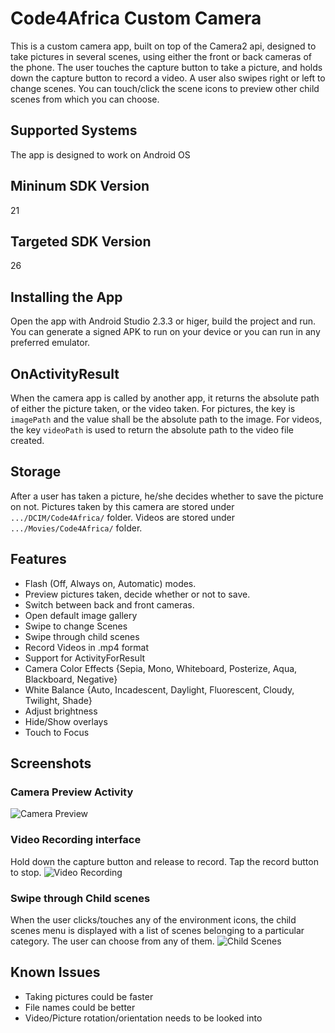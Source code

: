 # Code4Africa Custom Camera
This is a custom camera app, built on top of the Camera2 api,  designed to take pictures in several scenes, using either the front or back cameras of the phone.
The user touches the capture button to take a picture, and holds down the capture button to record a video. A user also swipes right or left to change scenes. You can touch/click the scene icons to preview other child scenes from which you can choose.

## Supported Systems
The app is designed to work on Android OS

## Mininum SDK Version
21

## Targeted SDK Version
26

## Installing the App
Open the app with Android Studio 2.3.3 or higer, build the project and run.
You can generate a signed APK to run on your device or you can run in any preferred emulator.

## OnActivityResult
When the camera app is called by another app, it returns the absolute path of either the picture taken, or the video taken. For pictures, the key is `imagePath` and the value shall be the absolute path to the image. For videos, the key `videoPath` is used to return the absolute path to the video file created.

## Storage
After a user has taken a picture, he/she decides whether to save the picture on not.
Pictures taken by this camera are stored under `.../DCIM/Code4Africa/` folder.
Videos are stored under `.../Movies/Code4Africa/` folder.

## Features
* Flash (Off, Always on, Automatic) modes.
* Preview pictures taken, decide whether or not to save.
* Switch between back and front cameras.
* Open default image gallery
* Swipe to change Scenes
* Swipe through child scenes
* Record Videos in .mp4 format
* Support for ActivityForResult
* Camera Color Effects {Sepia, Mono, Whiteboard, Posterize, Aqua, Blackboard, Negative}
* White Balance {Auto, Incadescent, Daylight, Fluorescent, Cloudy, Twilight, Shade}
* Adjust brightness
* Hide/Show overlays
* Touch to Focus

## Screenshots
### Camera Preview Activity
![Camera Preview](https://github.com/SerryJohns/CustomCameraApp/blob/master/img/Screenshot_20170917-010351.png)

### Video Recording interface
Hold down the capture button and release to record. Tap the record button to stop.
![Video Recording](https://github.com/SerryJohns/CustomCameraApp/blob/master/img/Screenshot_20170917-010749.png)

### Swipe through Child scenes
When the user clicks/touches any of the environment icons, the child scenes menu is displayed with a list of scenes belonging to a particular category. The user can choose from any of them.
![Child Scenes](https://github.com/SerryJohns/Code4Africa-Custom-Camera/blob/master/img/multiple_scenes.png)

## Known Issues
* Taking pictures could be faster
* File names could be better
* Video/Picture rotation/orientation needs to be looked into
